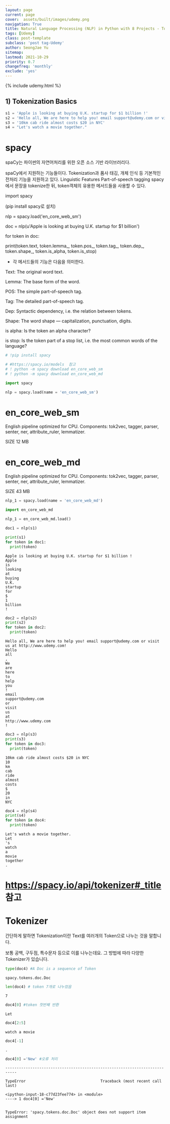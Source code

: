 ```yaml
---
layout: page
current: page
cover:  assets/built/images/udemy.png
navigation: True
title: Natural Language Processing (NLP) in Python with 8 Projects - Tokenization Basics
tags: [Udemy]  
class: post-template
subclass: 'post tag-Udemy'  
author: SeongJae Yu  
sitemap:
lastmod: 2021-10-29
priority: 0.7
changefreq: 'monthly'
exclude: 'yes'
---
```

{% include udemy.html %}


## 1) Tokenization Basics


```python
s1 = 'Apple is looking at buying U.K. startup for $1 billion !'
s2 = 'Hello all, We are here to help you! email support@udemy.com or visit us at http://www.udemy.com!'
s3 = '10km cab ride almost costs $20 in NYC'
s4 = "Let's watch a movie together."
```

# spacy

spaCy는 파이썬의 자연어처리를 위한 오픈 소스 기반 라이브러리다.

spaCy에서 지원하는 기능들이다. Tokenization과 품사 태깅, 개체 인식 등 기본적인 전처리 기능을 지원하고 있다.
Linguistic Features
Part-of-speech tagging
spacy에서 문장을 tokenize한 뒤, token객체의 유용한 메서드들을 사용할 수 있다.

import spacy

(pip install spacy로 설치)

nlp = spacy.load('en_core_web_sm')

doc = nlp(u'Apple is looking at buying U.K. startup for $1 billion')

for token in doc:

print(token.text, token.lemma_, token.pos_, token.tag_, token.dep_, token.shape_, token.is_alpha, token.is_stop)

- 각 메서드들의 기능은 다음을 의미한다.

Text: The original word text.

Lemma: The base form of the word.

POS: The simple part-of-speech tag.

Tag: The detailed part-of-speech tag.

Dep: Syntactic dependency, i.e. the relation between tokens.

Shape: The word shape — capitalization, punctuation, digits.

is alpha: Is the token an alpha character?

is stop: Is the token part of a stop list, i.e. the most common words of the language?


```python
# !pip install spacy
```


```python
# #https://spacy.io/models  참고
# ! python -m spacy download en_core_web_sm
# ! python -m spacy download en_core_web_md
```


```python
import spacy

nlp = spacy.load(name = 'en_core_web_sm')
```

# en_core_web_sm

English pipeline optimized for CPU. Components: tok2vec, tagger, parser, senter, ner, attribute_ruler, lemmatizer.

SIZE
12 MB

# en_core_web_md

English pipeline optimized for CPU. Components: tok2vec, tagger, parser, senter, ner, attribute_ruler, lemmatizer.

SIZE
43 MB





```python
nlp_1 = spacy.load(name = 'en_core_web_md')
```


```python
import en_core_web_md
```


```python
nlp_1 = en_core_web_md.load()
```


```python
doc1 = nlp(s1)
```


```python
print(s1)
for token in doc1:
  print(token)
```

    Apple is looking at buying U.K. startup for $1 billion !
    Apple
    is
    looking
    at
    buying
    U.K.
    startup
    for
    $
    1
    billion
    !



```python
doc2 = nlp(s2)
print(s2)
for token in doc2:
  print(token)
```

    Hello all, We are here to help you! email support@udemy.com or visit us at http://www.udemy.com!
    Hello
    all
    ,
    We
    are
    here
    to
    help
    you
    !
    email
    support@udemy.com
    or
    visit
    us
    at
    http://www.udemy.com
    !



```python
doc3 = nlp(s3)
print(s3)
for token in doc3:
  print(token)
```

    10km cab ride almost costs $20 in NYC
    10
    km
    cab
    ride
    almost
    costs
    $
    20
    in
    NYC



```python
doc4 = nlp(s4)
print(s4)
for token in doc4:
  print(token)
```

    Let's watch a movie together.
    Let
    's
    watch
    a
    movie
    together
    .


# https://spacy.io/api/tokenizer#_title 참고
# Tokenizer

간단하게 말하면 Tokenization이란 Text를 여러개의 Token으로 나누는 것을 말합니다.

보통 공백, 구두점, 특수문자 등으로 이를 나누는데요. 그 방법에 따라 다양한 Tokenizer가 있습니다.





```python
type(doc4) #A Doc is a sequence of Token
```




    spacy.tokens.doc.Doc




```python
len(doc4) # token 7개로 나누었음
```




    7




```python
doc4[0] #token 첫번째 반환
```




    Let




```python
doc4[2:5]
```




    watch a movie




```python
doc4[-1]
```




    .




```python
doc4[0] ='New' #오류 처리
```


    ---------------------------------------------------------------------------

    TypeError                                 Traceback (most recent call last)

    <ipython-input-18-c77d23fee774> in <module>
    ----> 1 doc4[0] ='New'
    

    TypeError: 'spacy.tokens.doc.Doc' object does not support item assignment

